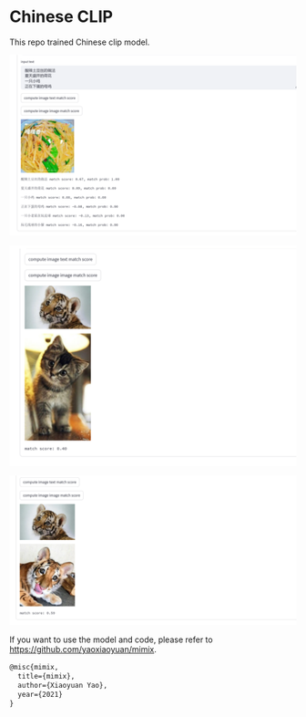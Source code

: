 # Chinese CLIP

This repo trained Chinese clip model. 

![image](pic/2.png)

![image](pic/3.png)

![image](pic/4.png)

If you want to use the model and code, please refer to https://github.com/yaoxiaoyuan/mimix.

```
@misc{mimix,
  title={mimix},
  author={Xiaoyuan Yao},
  year={2021}
}
```


